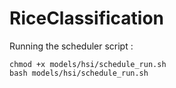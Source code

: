 # RiceClassification


Running the scheduler script :
```
chmod +x models/hsi/schedule_run.sh
bash models/hsi/schedule_run.sh
```